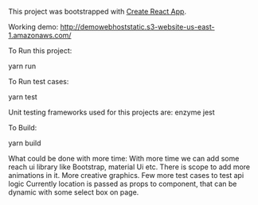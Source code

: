 This project was bootstrapped with [Create React App](https://github.com/facebookincubator/create-react-app).


Working demo: http://demowebhoststatic.s3-website-us-east-1.amazonaws.com/


To Run this project:

yarn run


To Run test cases:

yarn test

Unit testing frameworks used for this projects are:
enzyme
jest


To Build:

yarn build



What could be done with more time:
With more time we can add some reach ui library like Bootstrap, material Ui etc.
There is scope to add more animations in it. 
More creative graphics.
Few more test cases to test api logic
Currently location is passed as props to component, that can be dynamic with some select box on page.
